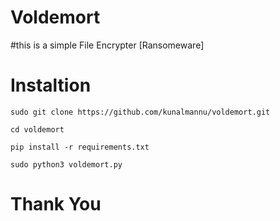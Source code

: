 # Voldemort
#this is a simple File Encrypter [Ransomeware]
# Instaltion
```
sudo git clone https://github.com/kunalmannu/voldemort.git 
```
```
cd voldemort
```
```
pip install -r requirements.txt
```
```
sudo python3 voldemort.py
```
 # Thank You

